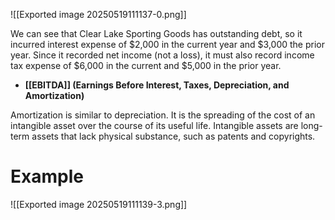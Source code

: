 ![[Exported image 20250519111137-0.png]]

We can see that Clear Lake Sporting Goods has outstanding debt, so it incurred interest expense of $2,000 in the current year and $3,000 the prior year. Since it recorded net income (not a loss), it must also record income tax expense of $6,000 in the current and $5,000 in the prior year.

- **[[EBITDA]] (Earnings Before Interest, Taxes, Depreciation, and Amortization)**

Amortization is similar to depreciation. It is the spreading of the cost of an intangible asset over the course of its useful life. Intangible assets are long-term assets that lack physical substance, such as patents and copyrights.

# Example

![[Exported image 20250519111139-3.png]] 